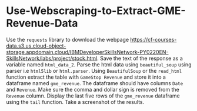 # Use-Webscraping-to-Extract-GME-Revenue-Data
Use the `requests` library to download the webpage https://cf-courses-data.s3.us.cloud-object-storage.appdomain.cloud/IBMDeveloperSkillsNetwork-PY0220EN-SkillsNetwork/labs/project/stock.html. Save the text of the response as a variable named `html_data_2`.
Parse the html data using `beautiful_soup` using parser i.e `html5lib` or `html.parser`.
Using `BeautifulSoup` or the `read_html` function extract the table with `GameStop Revenue` and store it into a dataframe named `gme_revenue`. The dataframe should have columns `Date` and `Revenue`. Make sure the comma and dollar sign is removed from the `Revenue` column.
Display the last five rows of the `gme_revenue` dataframe using the `tail` function. Take a screenshot of the results.
